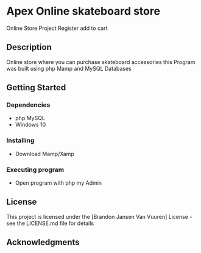 
 # Apex Online skateboard store

Online Store Project Register add to cart


## Description

Online store where you can purchase skateboard accessories this Program was built using php Mamp and MySQL Databases

## Getting Started

### Dependencies

* php MySQL
* Windows 10

### Installing

* Download Mamp/Xamp


### Executing program

* Open program with php my Admin


## License

This project is licensed under the [Brandon Jansen Van Vuuren] License - see the LICENSE.md file for details

## Acknowledgments
